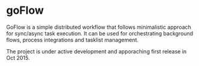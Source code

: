 # goFlow
GoFlow is a simple distributed workflow that follows minimalistic approach for sync/async task execution. It can be used for orchestrating background flows, process integrations and tasklist management.  

The project is under active development and  apporaching first release in Oct 2015.

 
